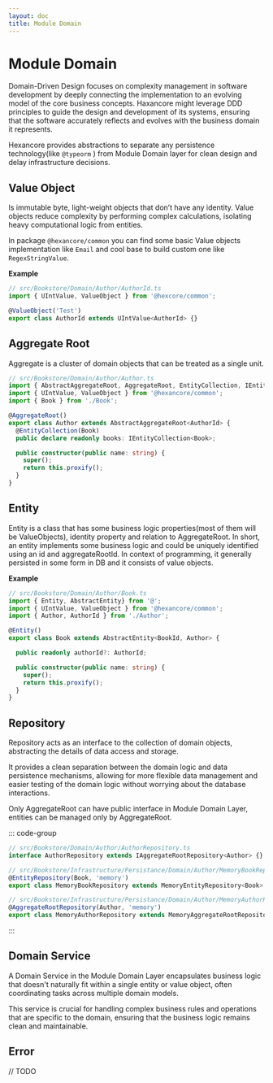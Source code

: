 ```yaml
---
layout: doc
title: Module Domain
---
```


# Module Domain  <HcWipTag/>
Domain-Driven Design focuses on complexity management in software development by deeply connecting the implementation to an evolving model of the core business concepts. Haxancore might leverage DDD principles to guide the design and development of its systems, ensuring that the software accurately reflects and evolves with the business domain it represents.

Hexancore provides abstractions to separate any persistence technology(like `@typeorm` ) from Module Domain layer
for clean design and delay infrastructure decisions.

## Value Object
Is immutable byte, light-weight objects that don’t have any identity.
Value objects reduce complexity by performing complex calculations, isolating heavy computational logic from entities.

In package `@hexancore/common` you can find some basic Value objects implementation like `Email` and cool base to build custom one like `RegexStringValue`.

**Example**
```ts
// src/Bookstore/Domain/Author/AuthorId.ts
import { UIntValue, ValueObject } from '@hexcore/common';

@ValueObject('Test')
export class AuthorId extends UIntValue<AuthorId> {}
```

## Aggregate Root
Aggregate is a cluster of domain objects that can be treated as a single unit.

```ts
// src/Bookstore/Domain/Author/Author.ts
import { AbstractAggregateRoot, AggregateRoot, EntityCollection, IEntityCollection } from '@';
import { UIntValue, ValueObject } from '@hexancore/common';
import { Book } from './Book';

@AggregateRoot()
export class Author extends AbstractAggregateRoot<AuthorId> {
  @EntityCollection(Book)
  public declare readonly books: IEntityCollection<Book>;

  public constructor(public name: string) {
    super();
    return this.proxify();
  }
}
```

## Entity
Entity is a class that has some business logic properties(most of them will be ValueObjects), identity property and relation to AggregateRoot.
In short, an entity implements some business logic and could be uniquely identified using an id and aggregateRootId.
In context of programming, it generally persisted in some form in DB and it consists of value objects.

**Example**
```ts
// src/Bookstore/Domain/Author/Book.ts
import { Entity, AbstractEntity} from '@';
import { UIntValue, ValueObject } from '@hexancore/common';
import { Author, AuthorId } from './Author';

@Entity()
export class Book extends AbstractEntity<BookId, Author> {

  public readonly authorId?: AuthorId;

  public constructor(public name: string) {
    super();
    return this.proxify();
  }
}
```

## Repository
Repository acts as an interface to the collection of domain objects, abstracting the details of data access and storage.

It provides a clean separation between the domain logic and data persistence mechanisms, allowing for more flexible data management and easier testing of the domain logic without worrying about the database interactions.

Only AggregateRoot can have public interface in Module Domain Layer, entities can be managed only by AggregateRoot.

::: code-group
```ts [AggregateRootRepository Interface]
// src/Bookstore/Domain/Author/AuthorRepository.ts
interface AuthorRepository extends IAggregateRootRepository<Author> {}
```

```ts [EntityRepository Implementation]
// src/Bookstore/Infrastructure/Persistance/Domain/Author/MemoryBookReposiotry.ts
@EntityRepository(Book, 'memory')
export class MemoryBookRepository extends MemoryEntityRepository<Book> {}
```

```ts [AggregateRootRepository Implementation]
// src/Bookstore/Infrastructure/Persistance/Domain/Author/MemoryAuthorReposiotry.ts
@AggregateRootRepository(Author, 'memory')
export class MemoryAuthorRepository extends MemoryAggregateRootRepository<Author> implements AuthorRepository {}
```
:::

## Domain Service
A Domain Service in the Module Domain Layer encapsulates business logic that doesn't naturally fit within a single entity or value object, often coordinating tasks across multiple domain models.

This service is crucial for handling complex business rules and operations that are specific to the domain, ensuring that the business logic remains clean and maintainable.


## Error
// TODO


